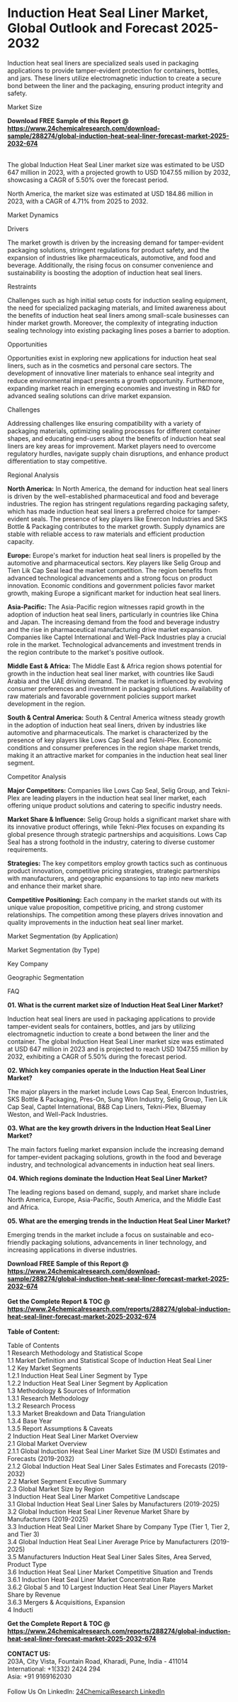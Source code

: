 <h1>Induction Heat Seal Liner Market, Global Outlook and Forecast 2025-2032</h1><p>Induction heat seal liners are specialized seals used in packaging applications to provide tamper-evident protection for containers, bottles, and jars. These liners utilize electromagnetic induction to create a secure bond between the liner and the packaging, ensuring product integrity and safety.</p><p>
Market Size</p><p>
</p><div><b>Download FREE Sample of this Report @ 
            <a href="https://www.24chemicalresearch.com/download-sample/288274/global-induction-heat-seal-liner-forecast-market-2025-2032-674">
            https://www.24chemicalresearch.com/download-sample/288274/global-induction-heat-seal-liner-forecast-market-2025-2032-674</a></b></div><br><p>The global Induction Heat Seal Liner market size was estimated to be USD 647 million in 2023, with a projected growth to USD 1047.55 million by 2032, showcasing a CAGR of 5.50% over the forecast period. </p><p>
</p><p>North America, the market size was estimated at USD 184.86 million in 2023, with a CAGR of 4.71% from 2025 to 2032.</p><p>
Market Dynamics</p><p>
Drivers</p><p>
</p><p>The market growth is driven by the increasing demand for tamper-evident packaging solutions, stringent regulations for product safety, and the expansion of industries like pharmaceuticals, automotive, and food and beverage. Additionally, the rising focus on consumer convenience and sustainability is boosting the adoption of induction heat seal liners.</p><p>
Restraints</p><p>
</p><p>Challenges such as high initial setup costs for induction sealing equipment, the need for specialized packaging materials, and limited awareness about the benefits of induction heat seal liners among small-scale businesses can hinder market growth. Moreover, the complexity of integrating induction sealing technology into existing packaging lines poses a barrier to adoption.</p><p>
Opportunities</p><p>
</p><p>Opportunities exist in exploring new applications for induction heat seal liners, such as in the cosmetics and personal care sectors. The development of innovative liner materials to enhance seal integrity and reduce environmental impact presents a growth opportunity. Furthermore, expanding market reach in emerging economies and investing in R&amp;D for advanced sealing solutions can drive market expansion.</p><p>
Challenges</p><p>
</p><p>Addressing challenges like ensuring compatibility with a variety of packaging materials, optimizing sealing processes for different container shapes, and educating end-users about the benefits of induction heat seal liners are key areas for improvement. Market players need to overcome regulatory hurdles, navigate supply chain disruptions, and enhance product differentiation to stay competitive.</p><p>
Regional Analysis</p><p>
</p><p><strong>North America:</strong> In North America, the demand for induction heat seal liners is driven by the well-established pharmaceutical and food and beverage industries. The region has stringent regulations regarding packaging safety, which has made induction heat seal liners a preferred choice for tamper-evident seals. The presence of key players like Enercon Industries and SKS Bottle &amp; Packaging contributes to the market growth. Supply dynamics are stable with reliable access to raw materials and efficient production capacity.</p><p>
</p><p><strong>Europe:</strong> Europe's market for induction heat seal liners is propelled by the automotive and pharmaceutical sectors. Key players like Selig Group and Tien Lik Cap Seal lead the market competition. The region benefits from advanced technological advancements and a strong focus on product innovation. Economic conditions and government policies favor market growth, making Europe a significant market for induction heat seal liners.</p><p>
</p><p><strong>Asia-Pacific:</strong> The Asia-Pacific region witnesses rapid growth in the adoption of induction heat seal liners, particularly in countries like China and Japan. The increasing demand from the food and beverage industry and the rise in pharmaceutical manufacturing drive market expansion. Companies like Captel International and Well-Pack Industries play a crucial role in the market. Technological advancements and investment trends in the region contribute to the market's positive outlook.</p><p>
</p><p><strong>Middle East &amp; Africa:</strong> The Middle East &amp; Africa region shows potential for growth in the induction heat seal liner market, with countries like Saudi Arabia and the UAE driving demand. The market is influenced by evolving consumer preferences and investment in packaging solutions. Availability of raw materials and favorable government policies support market development in the region.</p><p>
</p><p><strong>South &amp; Central America:</strong> South &amp; Central America witness steady growth in the adoption of induction heat seal liners, driven by industries like automotive and pharmaceuticals. The market is characterized by the presence of key players like Lows Cap Seal and Tekni-Plex. Economic conditions and consumer preferences in the region shape market trends, making it an attractive market for companies in the induction heat seal liner segment.</p><p>
Competitor Analysis</p><p>
</p><p><strong>Major Competitors:</strong> Companies like Lows Cap Seal, Selig Group, and Tekni-Plex are leading players in the induction heat seal liner market, each offering unique product solutions and catering to specific industry needs.</p><p>
</p><p><strong>Market Share &amp; Influence:</strong> Selig Group holds a significant market share with its innovative product offerings, while Tekni-Plex focuses on expanding its global presence through strategic partnerships and acquisitions. Lows Cap Seal has a strong foothold in the industry, catering to diverse customer requirements.</p><p>
</p><p><strong>Strategies:</strong> The key competitors employ growth tactics such as continuous product innovation, competitive pricing strategies, strategic partnerships with manufacturers, and geographic expansions to tap into new markets and enhance their market share.</p><p>
</p><p><strong>Competitive Positioning:</strong> Each company in the market stands out with its unique value proposition, competitive pricing, and strong customer relationships. The competition among these players drives innovation and quality improvements in the induction heat seal liner market.</p><p>
Market Segmentation (by Application)</p><p>
</p><p>
Market Segmentation (by Type)</p><p>
</p><p>
Key Company</p><p>
</p><p>
Geographic Segmentation</p><p>
</p><p>
FAQ </p><p>
<strong>01. What is the current market size of Induction Heat Seal Liner Market?</strong></p><p>
Induction heat seal liners are used in packaging applications to provide tamper-evident seals for containers, bottles, and jars by utilizing electromagnetic induction to create a bond between the liner and the container. The global Induction Heat Seal Liner market size was estimated at USD 647 million in 2023 and is projected to reach USD 1047.55 million by 2032, exhibiting a CAGR of 5.50% during the forecast period.</p><p>
<strong>02. Which key companies operate in the Induction Heat Seal Liner Market?</strong></p><p>
The major players in the market include Lows Cap Seal, Enercon Industries, SKS Bottle &amp; Packaging, Pres-On, Sung Won Industry, Selig Group, Tien Lik Cap Seal, Captel International, B&amp;B Cap Liners, Tekni-Plex, Bluemay Weston, and Well-Pack Industries.</p><p>
<strong>03. What are the key growth drivers in the Induction Heat Seal Liner Market?</strong></p><p>
The main factors fueling market expansion include the increasing demand for tamper-evident packaging solutions, growth in the food and beverage industry, and technological advancements in induction heat seal liners.</p><p>
<strong>04. Which regions dominate the Induction Heat Seal Liner Market?</strong></p><p>
The leading regions based on demand, supply, and market share include North America, Europe, Asia-Pacific, South America, and the Middle East and Africa.</p><p>
<strong>05. What are the emerging trends in the Induction Heat Seal Liner Market?</strong></p><p>
Emerging trends in the market include a focus on sustainable and eco-friendly packaging solutions, advancements in liner technology, and increasing applications in diverse industries.
</p><div><b>Download FREE Sample of this Report @ 
            <a href="https://www.24chemicalresearch.com/download-sample/288274/global-induction-heat-seal-liner-forecast-market-2025-2032-674">
            https://www.24chemicalresearch.com/download-sample/288274/global-induction-heat-seal-liner-forecast-market-2025-2032-674</a></b></div><br><div><b>Get the Complete Report & TOC @ 
            <a href="https://www.24chemicalresearch.com/reports/288274/global-induction-heat-seal-liner-forecast-market-2025-2032-674">
            https://www.24chemicalresearch.com/reports/288274/global-induction-heat-seal-liner-forecast-market-2025-2032-674</a></b></div><br>
            <b>Table of Content:</b><p>Table of Contents<br />
1 Research Methodology and Statistical Scope<br />
1.1 Market Definition and Statistical Scope of Induction Heat Seal Liner<br />
1.2 Key Market Segments<br />
1.2.1 Induction Heat Seal Liner Segment by Type<br />
1.2.2 Induction Heat Seal Liner Segment by Application<br />
1.3 Methodology & Sources of Information<br />
1.3.1 Research Methodology<br />
1.3.2 Research Process<br />
1.3.3 Market Breakdown and Data Triangulation<br />
1.3.4 Base Year<br />
1.3.5 Report Assumptions & Caveats<br />
2 Induction Heat Seal Liner Market Overview<br />
2.1 Global Market Overview<br />
2.1.1 Global Induction Heat Seal Liner Market Size (M USD) Estimates and Forecasts (2019-2032)<br />
2.1.2 Global Induction Heat Seal Liner Sales Estimates and Forecasts (2019-2032)<br />
2.2 Market Segment Executive Summary<br />
2.3 Global Market Size by Region<br />
3 Induction Heat Seal Liner Market Competitive Landscape<br />
3.1 Global Induction Heat Seal Liner Sales by Manufacturers (2019-2025)<br />
3.2 Global Induction Heat Seal Liner Revenue Market Share by Manufacturers (2019-2025)<br />
3.3 Induction Heat Seal Liner Market Share by Company Type (Tier 1, Tier 2, and Tier 3)<br />
3.4 Global Induction Heat Seal Liner Average Price by Manufacturers (2019-2025)<br />
3.5 Manufacturers Induction Heat Seal Liner Sales Sites, Area Served, Product Type<br />
3.6 Induction Heat Seal Liner Market Competitive Situation and Trends<br />
3.6.1 Induction Heat Seal Liner Market Concentration Rate<br />
3.6.2 Global 5 and 10 Largest Induction Heat Seal Liner Players Market Share by Revenue<br />
3.6.3 Mergers & Acquisitions, Expansion<br />
4 Inducti</p><div><b>Get the Complete Report & TOC @ 
            <a href="https://www.24chemicalresearch.com/reports/288274/global-induction-heat-seal-liner-forecast-market-2025-2032-674">
            https://www.24chemicalresearch.com/reports/288274/global-induction-heat-seal-liner-forecast-market-2025-2032-674</a></b></div><br><b>CONTACT US:</b><br>
            203A, City Vista, Fountain Road, Kharadi, Pune, India - 411014<br>
            International: +1(332) 2424 294<br>
            Asia: +91 9169162030 <br><br>
            Follow Us On LinkedIn: <a href="https://www.linkedin.com/company/24chemicalresearch/">24ChemicalResearch LinkedIn</a>